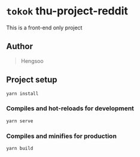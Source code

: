 # `tokok` thu-project-reddit
This is a front-end only project

## Author
> Hengsoo

## Project setup
```
yarn install
```

### Compiles and hot-reloads for development
```
yarn serve
```

### Compiles and minifies for production
```
yarn build
```
